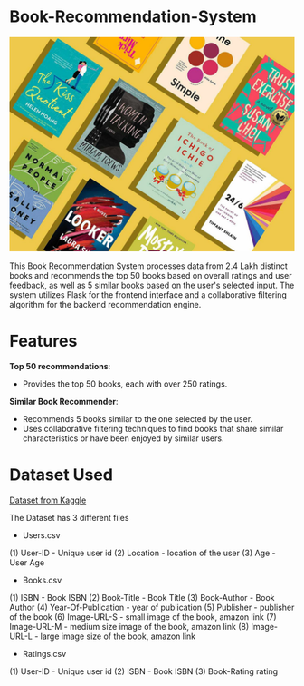  # Book-Recommendation-System
![Books](https://github.com/AyeshaTehreeem/Book-Recommender/blob/main/book.jpg)

This Book Recommendation System processes data from 2.4 Lakh distinct books and recommends the top 50 books based on overall ratings and user feedback, as well as 5 similar books based on the user's selected input. The system utilizes Flask for the frontend interface and a collaborative filtering algorithm for the backend recommendation engine.

# Features

 __Top 50 recommendations__:

- Provides the top 50 books, each with over 250 ratings.

__Similar Book Recommender__:

- Recommends 5 books similar to the one selected by the user.
- Uses collaborative filtering techniques to find books that share similar characteristics or have been enjoyed by similar users.

# Dataset Used

[Dataset from Kaggle ](https://www.kaggle.com/datasets/arashnic/book-recommendation-dataset?select=Books.csv)

The Dataset has 3 different files

- Users.csv
  
(1) User-ID - Unique user id
(2) Location - location of the user
(3) Age - User Age

- Books.csv
  
(1) ISBN - Book ISBN
(2) Book-Title - Book Title
(3) Book-Author - Book Author
(4) Year-Of-Publication - year of publication
(5) Publisher - publisher of the book
(6) Image-URL-S - small image of the book, amazon link
(7) Image-URL-M - medium size image of the book, amazon link
(8) Image-URL-L - large image size of the book, amazon link

- Ratings.csv
  
(1) User-ID - Unique user id
(2) ISBN - Book ISBN
(3) Book-Rating rating
